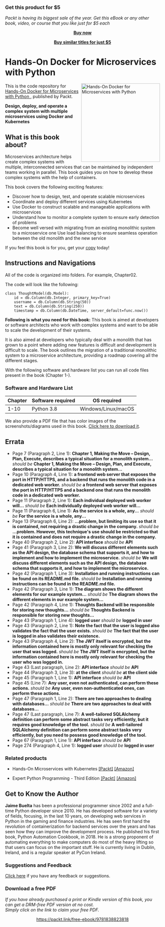 
### Get this product for $5

<i>Packt is having its biggest sale of the year. Get this eBook or any other book, video, or course that you like just for $5 each</i>


<b><p align='center'>[Buy now](https://packt.link/9781838823818)</p></b>


<b><p align='center'>[Buy similar titles for just $5](https://subscription.packtpub.com/search)</p></b>


# Hands-On Docker for Microservices with Python 

<a href="https://www.packtpub.com/web-development/hands-on-docker-for-microservices-with-python?utm_source=github&utm_medium=repository&utm_campaign=9781838823818"><img src="https://www.packtpub.com/media/catalog/product/cache/e4d64343b1bc593f1c5348fe05efa4a6/9/7/9781838823818-original.png" alt="Hands-On Docker for Microservices with Python " height="256px" align="right"></a>

This is the code repository for [Hands-On Docker for Microservices with Python ](https://www.packtpub.com/web-development/hands-on-docker-for-microservices-with-python?utm_source=github&utm_medium=repository&utm_campaign=9781838823818), published by Packt.

**Design, deploy, and operate a complex system with multiple microservices using Docker and Kubernetes**

## What is this book about?
Microservices architecture helps create complex systems with multiple, interconnected services that can be maintained by independent teams working in parallel. This book guides you on how to develop these complex systems with the help of containers.

This book covers the following exciting features:
* Discover how to design, test, and operate scalable microservices 
* Coordinate and deploy different services using Kubernetes 
* Use Docker to construct scalable and manageable applications with microservices 
* Understand how to monitor a complete system to ensure early detection of problems 
* Become well versed with migrating from an existing monolithic system to a microservice one 
Use load balancing to ensure seamless operation between the old monolith and the new service

If you feel this book is for you, get your [copy](https://www.amazon.com/dp/B081CSGDCS) today!

## Instructions and Navigations
All of the code is organized into folders. For example, Chapter02.

The code will look like the following:
```
class ThoughtModel(db.Model):
    id = db.Column(db.Integer, primary_key=True)
    username = db.Column(db.String(50))
    text = db.Column(db.String(250))
    timestamp = db.Column(db.DateTime, server_default=func.now())
```

**Following is what you need for this book:**
This book is aimed at developers or software architects who work with complex systems and want to be able to scale the development of their systems.

It is also aimed at developers who typically deal with a monolith that has grown to a point where adding new features is difficult and development is difficult to scale. The book outlines the migration of a traditional monolithic system to a microservice architecture, providing a roadmap covering all the different stages.

With the following software and hardware list you can run all code files present in the book (Chapter 1-).
### Software and Hardware List
| Chapter | Software required | OS required |
| -------- | ------------------------------------ | ----------------------------------- |
| 1-10 | Python 3.8 | Windows/Linux/macOS |

We also provide a PDF file that has color images of the screenshots/diagrams used in this book. [Click here to download it](https://static.packt-cdn.com/downloads/9781838823818_ColorImages.pdf).

## Errata
* Page 7 (Paragraph 2, Line 1): **Chapter 1, Making the Move – Design, Plan, Execute, describes a typical situation for a monolith system…** _should be_ **Chapter 1, Making the Move – Design, Plan, and Execute, describes a typical situation for a monolith system…** 
* Page 10 (Paragraph 4, Line 1): **a frontend web server that exposes the port in HTTP/HTTPS, and a backend that runs the monolith code in a dedicated web worker.** _should be_ **a frontend web server that exposes the port in HTTP/HTTPS and a backend one that runs the monolith code in a dedicated web worker.**
* Page 11 (Paragraph 2, Line 1): **Each individual deployed web worker will...** _should be_ **Each individually deployed web worker will...**
* Page 11 (Paragraph 6, Line 1): **As the service is a whole, any...** _should be_ **For the service is a whole, any...**
* Page 13 (Paragraph 6, Line 2): **...problem, but limiting its use so that it is contained, not requiring a drastic change in the company.** _should be_ **...problem. However, this technique's use should be restricted so that it is contained and does not require a drastic change in the company.**
* Page 40 (Paragraph 2, Line 2): **API interface** _should be_ **API**
* Page 41 (Paragraph 3, Line 2): **We will discuss different elements such as the API design, the database schema that supports it, and how to implement and how to implement the microservice.** _should be_ **We will discuss different elements such as the API design, the database schema that supports it, and how to implement the microservice.**
* Page 42 (Paragraph 1, Line 3): **Installation and running instructions can be found on its README.md file.** _should be_ **Installation and running instructions can be found in the README.md file.**
* Page 42 (Paragraph 3, Line 1): **The diagram shows the different elements for our example system…** _should be_ **The diagram shows the different elements in our example system…**
* Page 42 (Paragraph 4, Line 1): **Thoughts Backend will be responsible for storing new thoughts…** _should be_ **Thoughts Backend is responsible for storing new thoughts…**
* Page 43 (Paragraph 1, Line 4): **logged user** _should be_ **logged in user**
* Page 43 (Paragraph 2, Line 1): **Note the fact that the user is logged also validates the fact that the user exists.** _should be_ **The fact that the user is logged in also validates their existence.**
* Page 43 (Paragraph 4, Line 2): **The JWT itself is encrypted, but the information contained here is mostly only relevant for checking the user that was logged.** _should be_ **The JWT itself is encrypted, but the information contained here is mostly only relevant for checking the user who was logged in.**
* Page 43 (Last paragraph, Line 2): **API interface** _should be_ **API**
* Page 44 (Paragraph 3, Line 3): **at the client** _should be_ **at the client side**
* Page 45 (Paragraph 1, Line 1): **API interface** _should be_ **API**
* Page 45 (Line 7): **Any user, even not authenticated, can perform these actions.** _should be_ **Any user, even non-authenticated ones, can perform these actions.**
* Page 47 (Paragraph 1, Line 2): **There are two approaches to dealing with databases…** _should be_ **There are two approaches to deal with databases…**
* Page 47 (Last paragraph, Line 7): **A well-tailored SQLAlchemy definition can perform some abstract tasks very efficiently, but it requires good knowledge of the tool.** _should be_ **A well-tailored SQLAlchemy definition can perform some abstract tasks very efficiently, but you need to possess good knowledge of the tool.**
* Page 67 (Paragraph 1, Line 1): **API interface** _should be_ **API**
* Page 274 (Paragraph 4, Line 1): **logged user** _should be_ **logged in user**

### Related products
* Hands-On Microservices with Kubernetes  [[Packt]](https://www.packtpub.com/virtualization-and-cloud/hands-microservices-kubernetes?utm_source=github&utm_medium=repository&utm_campaign=9781789805468) [[Amazon]](https://www.amazon.com/dp/1789805465)

* Expert Python Programming - Third Edition  [[Packt]](https://www.packtpub.com/application-development/expert-python-programming-third-edition?utm_source=github&utm_medium=repository&utm_campaign=9781789808896) [[Amazon]](https://www.amazon.com/dp/1789808898)

## Get to Know the Author
**Jaime Buelta**
has been a professional programmer since 2002 and a full-time Python developer since 2010. He has developed software for a variety of fields, focusing, in the last 10 years, on developing web services in Python in the gaming and finance industries. He has seen first hand the revolution of containerization for backend services over the years and has seen how they can improve the development process. He published his first book, Python Automation Cookbook, in 2018. He is a strong proponent of automating everything to make computers do most of the heavy lifting so that users can focus on the important stuff. He is currently living in Dublin, Ireland, and is a regular speaker at PyCon Ireland.

### Suggestions and Feedback
[Click here](https://docs.google.com/forms/d/e/1FAIpQLSdy7dATC6QmEL81FIUuymZ0Wy9vH1jHkvpY57OiMeKGqib_Ow/viewform) if you have any feedback or suggestions.
### Download a free PDF

 <i>If you have already purchased a print or Kindle version of this book, you can get a DRM-free PDF version at no cost.<br>Simply click on the link to claim your free PDF.</i>
<p align="center"> <a href="https://packt.link/free-ebook/9781838823818">https://packt.link/free-ebook/9781838823818 </a> </p>